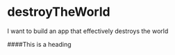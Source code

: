 # destroyTheWorld
I want to build an app that effectively destroys the world

####This is a heading
